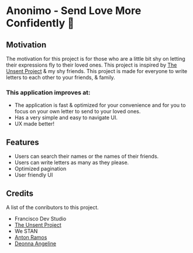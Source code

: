 # Anonimo - Send Love More Confidently 💌


## Motivation
The motivation for this project is for those who are a little bit shy on letting their expressions fly to their loved ones. This project is inspired by [The Unsent Project](https://theunsentproject.com/) & my shy friends. This project is made for everyone to write letters to each other to your friends, & family.

### This application improves at:
  * The application is fast & optimized for your convenience and for you to focus on your own letter to send to your loved ones.
  * Has a very simple and easy to navigate UI.
  * UX made better! 
  
## Features
* Users can search their names or the names of their friends.
* Users can write letters as many as they please.
* Optimized pagination
* User friendly UI

## Credits
A list of the conributors to this project.

* Francisco Dev Studio
* [The Unsent Project](https://theunsentproject.com/)
* We STAN 
* [Anton Ramos](https://web.facebook.com/profile.php?id=100023683097270) 
* [Deonna Angeline](https://web.facebook.com/deonna.angeline)




